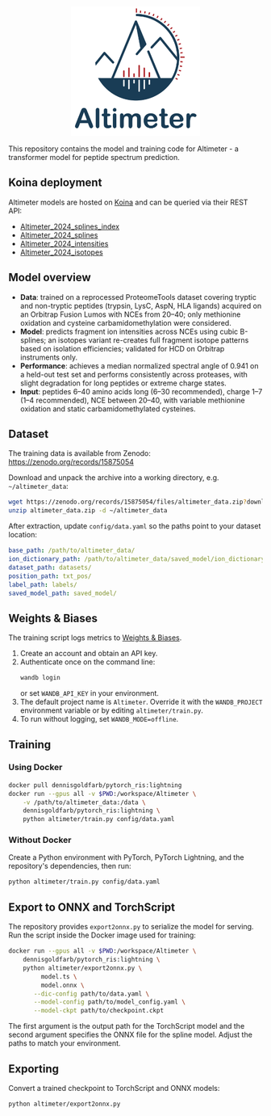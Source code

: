 <p align="center">
  <img src="assets/Altimeter.svg" alt="Altimeter Logo" width="256" height="256"/>
</p>

This repository contains the model and training code for Altimeter - a transformer model for peptide spectrum prediction.

## Koina deployment

Altimeter models are hosted on [Koina](https://koina.wilhelmlab.org) and can be queried via their REST API:

- [Altimeter_2024_splines_index](https://koina.wilhelmlab.org/docs#post-/Altimeter_2024_splines_index/infer)
- [Altimeter_2024_splines](https://koina.wilhelmlab.org/docs#post-/Altimeter_2024_splines/infer)
- [Altimeter_2024_intensities](https://koina.wilhelmlab.org/docs#post-/Altimeter_2024_intensities/infer)
- [Altimeter_2024_isotopes](https://koina.wilhelmlab.org/docs#post-/Altimeter_2024_isotopes/infer)

## Model overview

- **Data**: trained on a reprocessed ProteomeTools dataset covering tryptic and non-tryptic peptides (trypsin, LysC, AspN, HLA ligands) acquired on an Orbitrap Fusion Lumos with NCEs from 20–40; only methionine oxidation and cysteine carbamidomethylation were considered.
- **Model**: predicts fragment ion intensities across NCEs using cubic B-splines; an isotopes variant re-creates full fragment isotope patterns based on isolation efficiencies; validated for HCD on Orbitrap instruments only.
- **Performance**: achieves a median normalized spectral angle of 0.941 on a held-out test set and performs consistently across proteases, with slight degradation for long peptides or extreme charge states.
- **Input**: peptides 6–40 amino acids long (6–30 recommended), charge 1–7 (1–4 recommended), NCE between 20–40, with variable methionine oxidation and static carbamidomethylated cysteines.

## Dataset

The training data is available from Zenodo: https://zenodo.org/records/15875054

Download and unpack the archive into a working directory, e.g. `~/altimeter_data`:

```bash
wget https://zenodo.org/records/15875054/files/altimeter_data.zip?download=1 -O altimeter_data.zip
unzip altimeter_data.zip -d ~/altimeter_data
```

After extraction, update `config/data.yaml` so the paths point to your dataset location:

```yaml
base_path: /path/to/altimeter_data/
ion_dictionary_path: /path/to/altimeter_data/saved_model/ion_dictionary.txt
dataset_path: datasets/
position_path: txt_pos/
label_path: labels/
saved_model_path: saved_model/
```

## Weights & Biases

The training script logs metrics to [Weights & Biases](https://wandb.ai/).

1. Create an account and obtain an API key.
2. Authenticate once on the command line:
   ```bash
   wandb login
   ```
   or set `WANDB_API_KEY` in your environment.
3. The default project name is `Altimeter`. Override it with the
   `WANDB_PROJECT` environment variable or by editing `altimeter/train.py`.
4. To run without logging, set `WANDB_MODE=offline`.

## Training

### Using Docker

```bash
docker pull dennisgoldfarb/pytorch_ris:lightning
docker run --gpus all -v $PWD:/workspace/Altimeter \
    -v /path/to/altimeter_data:/data \
    dennisgoldfarb/pytorch_ris:lightning \
    python altimeter/train.py config/data.yaml
```

### Without Docker

Create a Python environment with PyTorch, PyTorch Lightning, and the
repository's dependencies, then run:

```bash
python altimeter/train.py config/data.yaml
```

## Export to ONNX and TorchScript

The repository provides `export2onnx.py` to serialize the model for
serving. Run the script inside the Docker image used for training:

```bash
docker run --gpus all -v $PWD:/workspace/Altimeter \
    dennisgoldfarb/pytorch_ris:lightning \
    python altimeter/export2onnx.py \
         model.ts \
         model.onnx \
       --dic-config path/to/data.yaml \
       --model-config path/to/model_config.yaml \
       --model-ckpt path/to/checkpoint.ckpt
```

The first argument is the output path for the TorchScript model and the
second argument specifies the ONNX file for the spline model. Adjust the
paths to match your environment.


## Exporting

Convert a trained checkpoint to TorchScript and ONNX models:

```bash
python altimeter/export2onnx.py 
```
